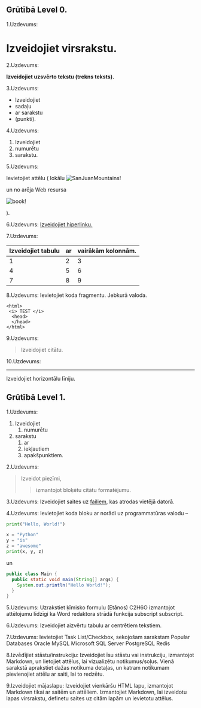 
 Grūtībā Level 0.
 ---

 1.Uzdevums:

 # Izveidojiet virsrakstu.

2.Uzdevums:

**Izveidojiet uzsvērto tekstu (trekns teksts).**

3.Uzdevums: 

- Izveidojiet 
- sadaļu 
- ar sarakstu 
- (punkti).

4.Uzdevums:

1. Izveidojiet 
2. numurētu 
2. sarakstu.

5.Uzdevums: 

Ievietojiet attēlu (
lokālu 
![SanJuanMountains!](begemoti.jpeg)


un no arēja Web resursa

![book!](https://img.freepik.com/free-photo/book-composition-with-open-book_23-2147690555.jpg?w=2000)

).

6.Uzdevums: 
[Izveidojiet hiperlinku.](https://www.fita.lv/)

7.Uzdevums: 

|Izveidojiet tabulu| ar| vairākām kolonnām.|
|------------------|---|-------------------|
|1|2|3|
|4|5|6|
|7|8|9|

8.Uzdevums: Ievietojiet koda fragmentu. Jebkurā valoda.
```
<html>
 <i> TEST </i>
  <head>
  </head>
</html>
```

9.Uzdevums: 
>Izveidojiet citātu.

10.Uzdevums: 

---
Izveidojiet horizontālu līniju.


 Grūtībā Level 1.
---


1.Uzdevums: 
1. Izveidojiet 
    1. numurētu 
2. sarakstu 
    1. ar 
    2. iekļautiem 
    3. apakšpunktiem.

2.Uzdevums: 
 >Izveidot piezīmi, 
 >>izmantojot bloķētu citātu formatējumu.
 
3.Uzdevums: 
Izveidojiet saites uz [failiem](111.md), kas atrodas vietējā datorā.

4.Uzdevums: 
Ievietojiet koda bloku ar norādi uz programmatūras valodu – 

``` python 
print("Hello, World!")

x = "Python"
y = "is"
z = "awesome"
print(x, y, z)
```

un 

```java
public class Main {
  public static void main(String[] args) {
    System.out.println("Hello World!");
  }
}
```

5.Uzdevums: Uzrakstiet ķīmisko formulu (Etānos) C2H6O izmantojot attēlojumu līdzīgi ka Word redaktora strādā funkcija subscript subscript.

6.Uzdevums: Izveidojiet aizvērtu tabulu ar centrētiem tekstiem.

7.Uzdevums: Ievietojiet Task List/Checkbox, sekojošam sarakstam 
Popular Databases
Oracle
MySQL
Microsoft SQL Server
PostgreSQL
Redis


8.Izvēdījiet stāstu/instrukciju: Izveidojiet īsu stāstu vai instrukciju, izmantojot Markdown, un lietojiet attēlus, lai vizualizētu notikumus/soļus. Vienā sarakstā aprakstiet dažas notikuma detaļas, un katram notikumam pievienojiet attēlu ar saiti, lai to redzētu.

9.Izveidojiet mājaslapu: Izveidojiet vienkāršu HTML lapu, izmantojot Markdown tikai ar saitēm un attēliem. Izmantojiet Markdown, lai izveidotu lapas virsrakstu, definetu saites uz citām lapām un ievietotu attēlus.
